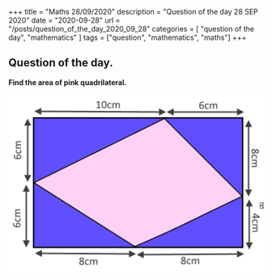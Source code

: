 +++
title = "Maths 28/09/2020"
description = "Question of the day 28 SEP 2020"
date = "2020-09-28"
url = "/posts/question_of_the_day_2020_09_28"
categories = [ "question of the day", "mathematics" ]
tags = ["question", "mathematics", "maths"]
+++

  ## Question of the day.
 
 
**Find the area of pink quadrilateral.**



![Question](/images/question_20200928.png)

